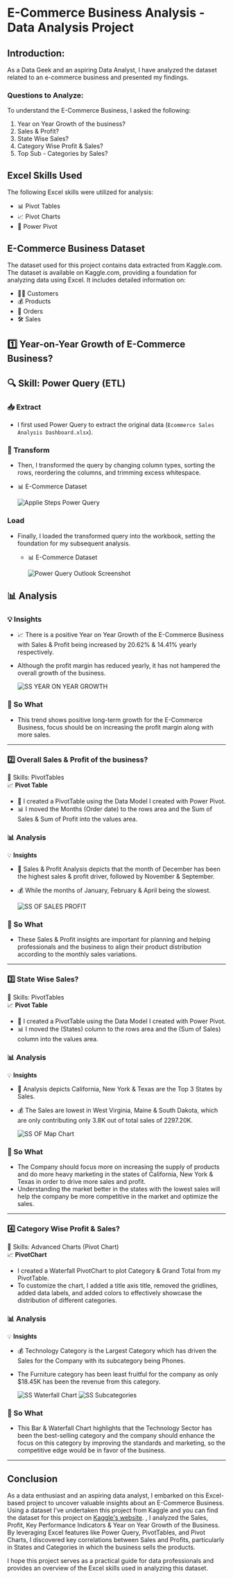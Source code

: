 # E-Commerce Business Analysis - Data Analysis Project

## Introduction:

As a Data Geek and an aspiring Data Analyst, I have analyzed the dataset related to an e-commerce business and presented my findings.

### Questions to Analyze:
To understand the E-Commerce Business, I asked the following:
1. Year on Year Growth of the business?
2. Sales & Profit?
3. State Wise Sales?
4. Category Wise Profit & Sales?
5. Top Sub - Categories by Sales?

## Excel Skills Used
The following Excel skills were utilized for analysis:
- 📊 Pivot Tables
- 📈 Pivot Charts
- 💪 Power Pivot

## E-Commerce Business Dataset
The dataset used for this project contains data extracted from Kaggle.com. The dataset is available on Kaggle.com, providing a foundation for analyzing data using Excel.
It includes detailed information on:
- 👨‍💼 Customers
- 💰 Products
- 📍 Orders
- 🛠️ Sales

  
 ## 1️⃣ Year-on-Year Growth of E-Commerce Business?

## 🔍 Skill: Power Query (ETL)

### 📥 Extract
- I first used Power Query to extract the original data (`Ecommerce Sales Analysis Dashboard.xlsx`).

### 🔄 Transform
- Then, I transformed the query by changing column types, sorting the rows, reordering the columns, and trimming excess whitespace.
- 📊 E-Commerce Dataset

  ![Applie Steps Power Query](https://github.com/user-attachments/assets/06d3f8b5-9bee-4614-aeb6-593f0d8b8f2a)



### Load
- Finally, I loaded the transformed query into the workbook, setting the foundation for my subsequent analysis.
  - 📊 E-Commerce Dataset
 
    ![Power Query Outlook Screenshot](https://github.com/user-attachments/assets/3f3d476c-9ea2-4966-85ae-a23f87c6893e)



## 📊 Analysis

### 💡 Insights
- 📈 There is a positive Year on Year Growth of the E-Commerce Business with Sales & Profit being increased by 20.62% & 14.41% yearly respectively.
- Although the profit margin has reduced yearly, it has not hampered the overall growth of the business.

  ![SS YEAR ON YEAR GROWTH](https://github.com/user-attachments/assets/14bbd7ae-a701-4543-939b-2bfc09687d90)



### 🤔 So What
- This trend shows positive long-term growth for the E-Commerce Business, focus should be on increasing the profit margin along with more sales.

---

### 2️⃣ Overall Sales & Profit of the business?

🧮 Skills: PivotTables  
📈 **Pivot Table**
- 🔢 I created a PivotTable using the Data Model I created with Power Pivot.
- 📊 I moved the Months (Order date) to the rows area and the Sum of Sales & Sum of Profit into the values area.

### 📊 Analysis

💡 **Insights**
- 💼 Sales & Profit Analysis depicts that the month of December has been the highest sales & profit driver, followed by November & September.
- 💰 While the months of January, February & April being the slowest.

  ![SS OF SALES   PROFIT](https://github.com/user-attachments/assets/3ec171b2-b9cf-42a2-b752-c84f488a6642)




### 🤔 So What
- These Sales & Profit insights are important for planning and helping professionals and the business to align their product distribution according to the monthly sales variations.

---

### 3️⃣ State Wise Sales?

🧮 Skills: PivotTables  
📈 **Pivot Table**
- 🔢 I created a PivotTable using the Data Model I created with Power Pivot.
- 📊 I moved the (States) column to the rows area and the (Sum of Sales) column into the values area.

### 📊 Analysis

💡 **Insights**
- 💼 Analysis depicts California, New York & Texas are the Top 3 States by Sales.
- 💰 The Sales are lowest in West Virginia, Maine & South Dakota, which are only contributing only 3.8K out of total sales of 2297.20K.

  ![SS OF Map Chart](https://github.com/user-attachments/assets/a793666a-195b-4dd6-bda4-4b109f1cd291)



### 🤔 So What
- The Company should focus more on increasing the supply of products and do more heavy marketing in the states of California, New York & Texas in order to drive more sales and profit.
- Understanding the market better in the states with the lowest sales will help the company be more competitive in the market and optimize the sales.

---

### 4️⃣ Category Wise Profit & Sales?

🧮 Skills: Advanced Charts (Pivot Chart)  
📈 **PivotChart**
- I created a Waterfall PivotChart to plot Category & Grand Total from my PivotTable.
- To customize the chart, I added a title axis title, removed the gridlines, added data labels, and added colors to effectively showcase the distribution of different categories.

### 📊 Analysis

💡 **Insights**
- 💰 Technology Category is the Largest Category which has driven the Sales for the Company with its subcategory being Phones.
- The Furniture category has been least fruitful for the company as only $18.45K has been the revenue from this category.

  ![SS Waterfall Chart](https://github.com/user-attachments/assets/53fa9e9f-7885-4ed3-a09e-dab1a7900ca4)
  ![SS Subcategories](https://github.com/user-attachments/assets/c769833f-c76c-4f3b-9add-89dad4b7f74a)



### 🤔 So What
- This Bar & Waterfall Chart highlights that the Technology Sector has been the best-selling category and the company should enhance the focus on this category by improving the standards and marketing, so the competitive edge would be in favor of the business.

---

## Conclusion
As a data enthusiast and an aspiring data analyst, I embarked on this Excel-based project to uncover valuable insights about an E-Commerce Business. Using a dataset I’ve undertaken this project from Kaggle and you can find the dataset for this project on [Kaggle's website](https://www.kaggle.com).
, I analyzed the Sales, Profit, Key Performance Indicators & Year on Year Growth of the Business. By leveraging Excel features like Power Query, PivotTables, and Pivot Charts, I discovered key correlations between Sales and Profits, particularly in States and Categories in which the business sells the products.

I hope this project serves as a practical guide for data professionals and provides an overview of the Excel skills used in analyzing this dataset.
